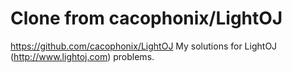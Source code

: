 # Clone from cacophonix/LightOJ
https://github.com/cacophonix/LightOJ
My solutions for LightOJ (http://www.lightoj.com) problems.
